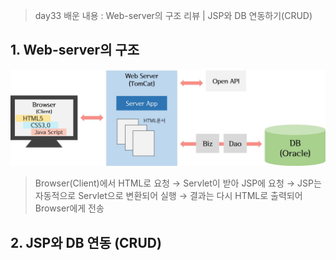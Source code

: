 > day33 배운 내용 : Web-server의 구조 리뷰 | JSP와 DB 연동하기(CRUD)

## 1. Web-server의 구조

![](../Image/Reference/client_server_db.jpg)

> Browser(Client)에서 HTML로 요청 → Servlet이 받아 JSP에 요청 → JSP는 자동적으로 Servlet으로 변환되어 실행 → 결과는 다시 HTML로 출력되어 Browser에게 전송



## 2. JSP와 DB 연동 (CRUD)




